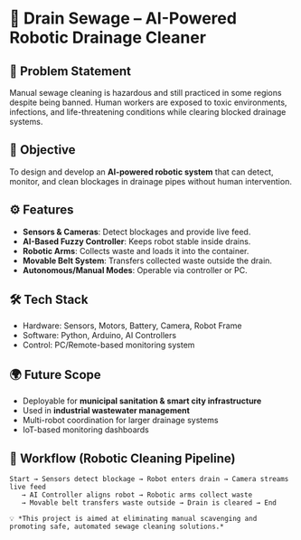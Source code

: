 # 🚀 Drain Sewage – AI-Powered Robotic Drainage Cleaner

## 📌 Problem Statement
Manual sewage cleaning is hazardous and still practiced in some regions despite being banned. Human workers are exposed to toxic environments, infections, and life-threatening conditions while clearing blocked drainage systems.

## 🎯 Objective
To design and develop an **AI-powered robotic system** that can detect, monitor, and clean blockages in drainage pipes without human intervention.

## ⚙️ Features
- **Sensors & Cameras**: Detect blockages and provide live feed.
- **AI-Based Fuzzy Controller**: Keeps robot stable inside drains.
- **Robotic Arms**: Collects waste and loads it into the container.
- **Movable Belt System**: Transfers collected waste outside the drain.
- **Autonomous/Manual Modes**: Operable via controller or PC.

## 🛠️ Tech Stack
- Hardware: Sensors, Motors, Battery, Camera, Robot Frame
- Software: Python, Arduino, AI Controllers
- Control: PC/Remote-based monitoring system

## 🌍 Future Scope
- Deployable for **municipal sanitation & smart city infrastructure**
- Used in **industrial wastewater management**
- Multi-robot coordination for larger drainage systems
- IoT-based monitoring dashboards

## 🧠 Workflow (Robotic Cleaning Pipeline)

```text
Start → Sensors detect blockage → Robot enters drain → Camera streams live feed
   → AI Controller aligns robot → Robotic arms collect waste
   → Movable belt transfers waste outside → Drain is cleared → End

💡 *This project is aimed at eliminating manual scavenging and promoting safe, automated sewage cleaning solutions.*
